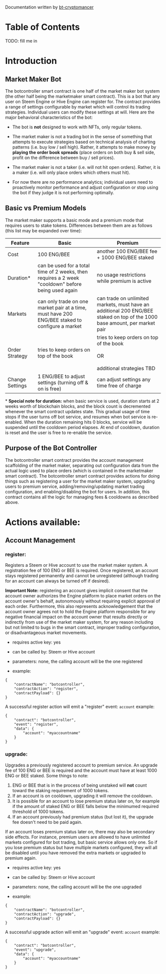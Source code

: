 Documentation written by [bt-cryptomancer](https://github.com/bt-cryptomancer)

# Table of Contents

TODO: fill me in

# Introduction

## Market Maker Bot

The botcontroller smart contract is one half of the market maker bot system (the other half being the marketmaker smart contract). This is a bot that any user on Steem Engine or Hive Engine can register for. The contract provides a range of settings configurable by market which will control its trading strategies. Individual users can modify these settings at will. Here are the major behavioral characteristics of the bot:

* The bot is **not** designed to work with NFTs, only regular tokens.

* The market maker is not a trading bot in the sense of something that attempts to execute strategies based on technical analysis of charting patterns (i.e. buy low / sell high). Rather, it attempts to make money by **playing the order book spreads** (place orders on both buy & sell side, profit on the difference between buy / sell prices).

* The market maker is not a taker (i.e. will not hit open orders). Rather, it is a maker (i.e. will only place orders which others must hit).

* For now there are no performance analytics; individual users need to proactively monitor performance and adjust configuration or stop using the bot if they judge it is not performing optimally.

## Basic vs Premium Models

The market maker supports a basic mode and a premium mode that requires users to stake tokens. Differences between them are as follows (this list may be expanded over time):

Feature | Basic | Premium
---- | ---- | ----
Cost | 100 ENG/BEE | another 100 ENG/BEE fee + 1000 ENG/BEE staked
Duration* | can be used for a total time of 2 weeks, then requires a 2 week "cooldown" before being used again | no usage restrictions while premium is active
Markets | can only trade on one market pair at a time, must have 200 ENG/BEE staked to configure a market | can trade on unlimited markets, must have an additional 200 ENG/BEE staked on top of the 1000 base amount, per market pair
Order Strategy | tries to keep orders on top of the book | tries to keep orders on top of the book<br><br>OR<br><br>additional strategies TBD
Change Settings | 1 ENG/BEE to adjust settings (turning off & on is free) | can adjust settings any time free of charge

&ast; **Special note for duration:** when basic service is used, duration starts at 2 weeks worth of blockchain blocks, and the block count is decremented whenever the smart contract updates state. This gradual usage of time stops if the user turns off bot service, and resumes when bot service is re-enabled. When the duration remaining hits 0 blocks, service will be suspended until the cooldown period elapses. At end of cooldown, duration is reset and the user is free to re-enable the service.

## Purpose of the Bot Controller

The botcontroller smart contract provides the account management scaffolding of the market maker, separating out configuration data from the actual logic used to place orders (which is contained in the marketmaker smart contract). The botcontroller smart contract provides actions for doing things such as registering a user for the market maker system, upgrading users to premium service, adding/removing/updating market trading configuration, and enabling/disabling the bot for users. In addition, this contract contains all the logic for managing fees & cooldowns as described above. 

# Actions available:
## Account Management
### register:
Registers a Steem or Hive account to use the market maker system. A registration fee of 100 ENG or BEE is required. Once registered, an account stays registered permanently and cannot be unregistered (although trading for an account can always be turned off if desired).

**Important Note:** registering an account gives implicit consent that the account owner authorizes the Engine platform to place market orders on the account owner's behalf, autonomously without requiring explicit approval of each order. Furthermore, this also represents acknowledgement that the account owner agrees not to hold the Engine platform responsible for any negative financial impact on the account owner that results directly or indirectly from use of the market maker system, for any reason including but not limited to bugs in the smart contract, improper trading configuration, or disadvantageous market movements.
* requires active key: yes

* can be called by: Steem or Hive account

* parameters: none, the calling account will be the one registered

* example:
```
{
    "contractName": "botcontroller",
    "contractAction": "register",
    "contractPayload": {}
}
```

A successful register action will emit a "register" event: ``account``
example:
```
{
    "contract": "botcontroller",
    "event": "register",
    "data": {
        "account": "myaccountname"
    }
}
```

### upgrade:
Upgrades a previously registered account to premium service. An upgrade fee of 100 ENG or BEE is required and the account must have at least 1000 ENG or BEE staked. Some things to note:

1. ENG or BEE that is in the process of being unstaked will **not** count toward the staking requirement of 1000 tokens.
2. If an account is on cooldown, upgrading it will remove the cooldown.
3. It is possible for an account to lose premium status later on, for example if the amount of staked ENG or BEE falls below the minimumed required threshold of 1000 tokens.
4. If an account previously had premium status (but lost it), the upgrade fee doesn't need to be paid again.

If an account loses premium status later on, there may also be secondary side effects. For instance, premium users are allowed to have unlimited markets configured for bot trading, but basic service allows only one. So if you lose premium status but have multiple markets configured, they will all be disabled until you have removed the extra markets or upgraded to premium again.

* requires active key: yes

* can be called by: Steem or Hive account

* parameters: none, the calling account will be the one upgraded

* example:
```
{
    "contractName": "botcontroller",
    "contractAction": "upgrade",
    "contractPayload": {}
}
```

A successful upgrade action will emit an "upgrade" event: ``account``
example:
```
{
    "contract": "botcontroller",
    "event": "upgrade",
    "data": {
        "account": "myaccountname"
    }
}
```

